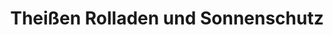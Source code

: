 ---
title: "Theißen Rolladen und Sonnenschutz"
url: /euskirchen/theissen-rolladen-und-sonnenschutz/
shop: Jalousien
---